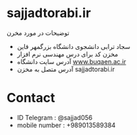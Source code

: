 ﻿# sajjadtorabi.ir 
 توضیحات در مورد مخرن 
* سجاد ترابی دانشجوی دانشگاه بزرگمهر قاین 
* مخزن کد برای درس مهندسی نرم افزار 
* آدرس سایت دانشگاه www.buqaen.ac.ir
* آدرس متصل به مخزن sajjadtorabi.ir
# Contact
* ID Telegram : @sajjad056
* mobile number : +989013589384
 
